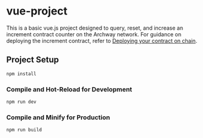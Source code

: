 # vue-project

This is a basic vue.js project designed to query, reset, and increase an increment contract counter on the Archway network. For guidance on deploying the increment contract, refer to <a href="https://docs.archway.io/developers/guides/my-first-dapp/deploy">Deploying your contract on chain</a>.

## Project Setup

```sh
npm install
```

### Compile and Hot-Reload for Development

```sh
npm run dev
```

### Compile and Minify for Production

```sh
npm run build
```
